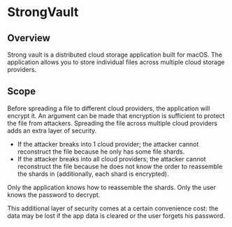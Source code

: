 # StrongVault

## Overview

Strong vault is a distributed cloud storage application built for macOS. The application allows you to store individual files across multiple cloud storage providers. 

## Scope
Before spreading a file to different cloud providers, the application will encrypt it. An argument can be made that encryption is sufficient to protect the file from attackers. Spreading the file across multiple cloud providers adds an extra layer of security. 

- If the attacker breaks into 1 cloud provider; the attacker cannot reconstruct the file because he only has some file shards.
- If the attacker breaks into all cloud providers; the attacker cannot reconstruct the file because he does not know the order to reassemble the shards in (additionally, each shard is encrypted).


Only the application knows how to reassemble the shards. 
Only the user knows the password to decrypt. 

This additional layer of security comes at a certain convenience cost: the data may be lost if the app data is cleared or the user forgets his password.
